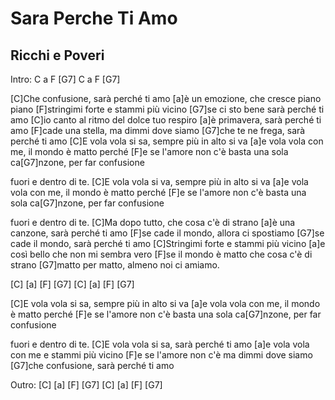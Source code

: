 # Sara Perche Ti Amo
## Ricchi e Poveri


Intro:
C a  F [G7]
C a  F [G7]

[C]Che confusione, sarà perché ti amo
[a]è un emozione, che cresce piano piano
[F]stringimi forte e stammi più vicino
[G7]se ci sto bene sarà perché ti amo
[C]io canto al ritmo del dolce tuo respiro
[a]è primavera, sarà perché ti amo
[F]cade una stella, ma dimmi dove siamo
[G7]che te ne frega, sarà perché ti amo
[C]E vola vola si sa, sempre più in alto si va
[a]e vola vola con me, il mondo è matto perché
[F]e se l'amore non c'è
basta una sola ca[G7]nzone, per far confusione

fuori e dentro di te.
[C]E vola vola si va, sempre più in alto si va
[a]e vola vola con me, il mondo è matto perché
[F]e se l'amore non c'è
basta una sola ca[G7]nzone, per far confusione

fuori e dentro di te.
[C]Ma dopo tutto, che cosa c'è di strano
[a]è una canzone, sarà perché ti amo
[F]se cade il mondo, allora ci spostiamo
[G7]se cade il mondo, sarà perché ti amo
[C]Stringimi forte e stammi più vicino
[a]e così bello che non mi sembra vero
[F]se il mondo è matto che cosa c'è di strano
[G7]matto per matto, almeno noi ci amiamo.

[C] [a]  [F] [G7]
[C] [a]  [F] [G7]

[C]E vola vola si sa, sempre più in alto si va
[a]e vola vola con me, il mondo è matto perché
[F]e se l'amore non c'è
basta una sola ca[G7]nzone, per far confusione

fuori e dentro di te.
[C]E vola vola si sa, sarà perché ti amo
[a]e vola vola con me e stammi più vicino
[F]e se l'amore non c'è ma dimmi dove siamo
[G7]che confusione, sarà perché ti amo

Outro:
[C] [a]  [F] [G7]
[C] [a]  [F] [G7]

